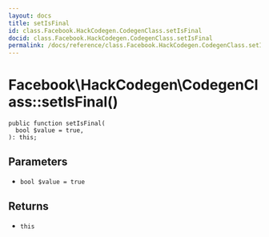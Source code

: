 ```yaml
---
layout: docs
title: setIsFinal
id: class.Facebook.HackCodegen.CodegenClass.setIsFinal
docid: class.Facebook.HackCodegen.CodegenClass.setIsFinal
permalink: /docs/reference/class.Facebook.HackCodegen.CodegenClass.setIsFinal/
---
```

# Facebook\\HackCodegen\\CodegenClass::setIsFinal()




``` Hack
public function setIsFinal(
  bool $value = true,
): this;
```




## Parameters




- ` bool $value = true `




## Returns




+ ` this `